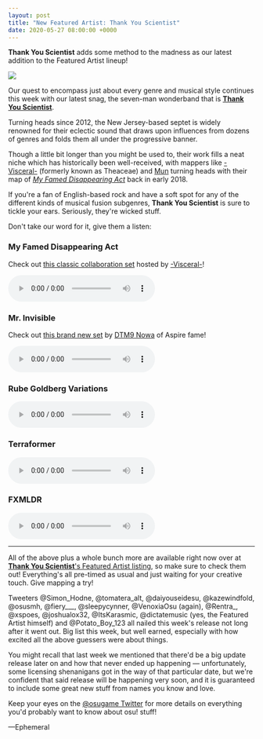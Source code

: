 ```yaml
---
layout: post
title: "New Featured Artist: Thank You Scientist"
date: 2020-05-27 08:00:00 +0000
---
```


**Thank You Scientist** adds some method to the madness as our latest addition to the Featured Artist lineup!

![](https://assets.ppy.sh/artists/83/header.jpg)

Our quest to encompass just about every genre and musical style continues this week with our latest snag, the seven-man wonderband that is [**Thank You Scientist**](https://osu.ppy.sh/beatmaps/artists/83). 

Turning heads since 2012, the New Jersey-based septet is widely renowned for their eclectic sound that draws upon influences from dozens of genres and folds them all under the progressive banner.

Though a little bit longer than you might be used to, their work fills a neat niche which has historically been well-received, with mappers like [-Visceral-](https://osu.ppy.sh/users/1855540) (formerly known as Theaceae) and [Mun](https://osu.ppy.sh/users/6699165) turning heads with their map of [*My Famed Disappearing Act*](https://osu.ppy.sh/beatmapsets/765338) back in early 2018.

If you're a fan of English-based rock and have a soft spot for any of the different kinds of musical fusion subgenres, **Thank You Scientist** is sure to tickle your ears. Seriously, they're wicked stuff.

Don't take our word for it, give them a listen:

### My Famed Disappearing Act

Check out [this classic collaboration set](https://osu.ppy.sh/beatmapsets/765338) hosted by [-Visceral-](https://osu.ppy.sh/users/1855540)!

<audio controls>
    <source src="https://assets.ppy.sh/artists/83/previews/2171.mp3" type="audio/mpeg">
</audio>

### Mr. Invisible

Check out [this brand new set](https://osu.ppy.sh/beatmapsets/1130581) by [DTM9 Nowa](https://osu.ppy.sh/users/5428909) of Aspire fame!

<audio controls>
    <source src="https://assets.ppy.sh/artists/83/previews/2176.mp3" type="audio/mpeg">
</audio>

### Rube Goldberg Variations

<audio controls>
    <source src="https://assets.ppy.sh/artists/83/previews/2179.mp3" type="audio/mpeg">
</audio>

### Terraformer

<audio controls>
    <source src="https://assets.ppy.sh/artists/83/previews/2191.mp3" type="audio/mpeg">
</audio>

### FXMLDR

<audio controls>
    <source src="https://assets.ppy.sh/artists/83/previews/2186.mp3" type="audio/mpeg">
</audio>

---

All of the above plus a whole bunch more are available right now over at [**Thank You Scientist**'s Featured Artist listing](https://osu.ppy.sh/beatmaps/artists/83), so make sure to check them out! Everything's all pre-timed as usual and just waiting for your creative touch. Give mapping a try!

Tweeters @Simon_Hodne, @tomatera_alt, @daiyouseidesu, @kazewindfold, @osusmh, @fiery\_\_\_, @sleepycynner, @VenoxiaOsu (again), @Rentra\_, @xspoes, @joshualox32, @ItsKarasmic, @dictatemusic (yes, the Featured Artist himself) and @Potato_Boy_123 all nailed this week's release not long after it went out. Big list this week, but well earned, especially with how excited all the above guessers were about things.

You might recall that last week we mentioned that there'd be a big update release later on and how that never ended up happening — unfortunately, some licensing shenanigans got in the way of that particular date, but we're confident that said release will be happening very soon, and it is guaranteed to include some great new stuff from names you know and love. 

Keep your eyes on the [@osugame Twitter](https://twitter.com/osugame) for more details on everything you'd probably want to know about osu! stuff!

—Ephemeral

